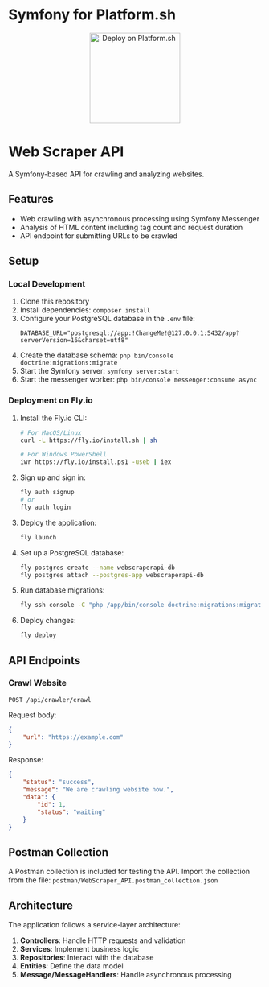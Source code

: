 Symfony for Platform.sh
====================

<p align="center">
<a href="https://console.platform.sh/projects/create-project?template=https://raw.githubusercontent.com/symfonycorp/platformsh-symfony-template-metadata/main/sf7.2-php8.4-webapp.template.yaml&utm_content=symfonycorp&utm_source=github&utm_medium=button&utm_campaign=deploy_on_platform">
    <img src="https://platform.sh/images/deploy/lg-blue.svg" alt="Deploy on Platform.sh" width="180px" />
</a>
</p>

# Web Scraper API

A Symfony-based API for crawling and analyzing websites.

## Features

- Web crawling with asynchronous processing using Symfony Messenger
- Analysis of HTML content including tag count and request duration
- API endpoint for submitting URLs to be crawled

## Setup

### Local Development

1. Clone this repository
2. Install dependencies: `composer install`
3. Configure your PostgreSQL database in the `.env` file:
   ```
   DATABASE_URL="postgresql://app:!ChangeMe!@127.0.0.1:5432/app?serverVersion=16&charset=utf8"
   ```
4. Create the database schema: `php bin/console doctrine:migrations:migrate`
5. Start the Symfony server: `symfony server:start`
6. Start the messenger worker: `php bin/console messenger:consume async`

### Deployment on Fly.io

1. Install the Fly.io CLI:
   ```bash
   # For MacOS/Linux
   curl -L https://fly.io/install.sh | sh
   
   # For Windows PowerShell
   iwr https://fly.io/install.ps1 -useb | iex
   ```

2. Sign up and sign in:
   ```bash
   fly auth signup
   # or
   fly auth login
   ```

3. Deploy the application:
   ```bash
   fly launch
   ```

4. Set up a PostgreSQL database:
   ```bash
   fly postgres create --name webscraperapi-db
   fly postgres attach --postgres-app webscraperapi-db
   ```

5. Run database migrations:
   ```bash
   fly ssh console -C "php /app/bin/console doctrine:migrations:migrate --no-interaction"
   ```

6. Deploy changes:
   ```bash
   fly deploy
   ```

## API Endpoints

### Crawl Website

```
POST /api/crawler/crawl
```

Request body:
```json
{
    "url": "https://example.com"
}
```

Response:
```json
{
    "status": "success",
    "message": "We are crawling website now.",
    "data": {
        "id": 1,
        "status": "waiting"
    }
}
```

## Postman Collection

A Postman collection is included for testing the API. Import the collection from the file:
`postman/WebScraper_API.postman_collection.json`

## Architecture

The application follows a service-layer architecture:

1. **Controllers**: Handle HTTP requests and validation
2. **Services**: Implement business logic 
3. **Repositories**: Interact with the database
4. **Entities**: Define the data model
5. **Message/MessageHandlers**: Handle asynchronous processing
